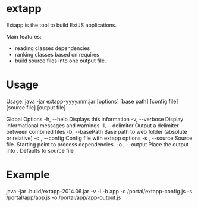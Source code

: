 extapp
======

Extapp is the tool to build ExtJS applications.

Main features: 
- reading classes dependencies
- ranking classes based on requires
- build source files into one output file.


Usage
======
Usage: java -jar extapp-yyyy.mm.jar [options] [base path] [config file] [source file] [output file]

Global Options
  -h, --help                    Displays this information
  -v, --verbose                 Display informational messages and warnings
  -l, --delimiter               Output a delimiter between combined files
  -b, --basePath                Base path to web folder (absolute or relative)
  -c <file>, --config <file>    Config file with extapp options
  -s <file>, --source <file>    Source file. Starting point to process dependencies.
  -o <file>, --output <file>    Place the output into <file>. Defaults to source file
  

Example
======
java -jar .build/extapp-2014.06.jar -v -l -b app -c /portal/extapp-config.js -s /portal/app/app.js -o /portal/app/app-output.js
